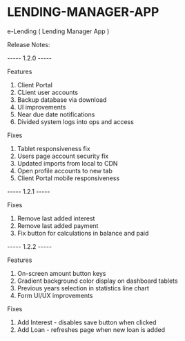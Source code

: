 # LENDING-MANAGER-APP
e-Lending ( Lending Manager App )

Release Notes:

----- 1.2.0 -----

Features
1. Client Portal
2. CLient user accounts
3. Backup database via download
4. UI improvements
5. Near due date notifications
6. Divided system logs into ops and access

Fixes
1. Tablet responsiveness fix
2. Users page account security fix
3. Updated imports from local to CDN
4. Open profile accounts to new tab
6. Client Portal mobile responsiveness

----- 1.2.1 -----

Fixes
1. Remove last added interest
2. Remove last added payment
3. Fix button for calculations in balance and paid

----- 1.2.2 -----

Features
1. On-screen amount button keys
2. Gradient background color display on dashboard tablets
3. Previous years selection in statistics line chart
4. Form UI/UX improvements

Fixes
1. Add Interest - disables save button when clicked
2. Add Loan - refreshes page when new loan is added
